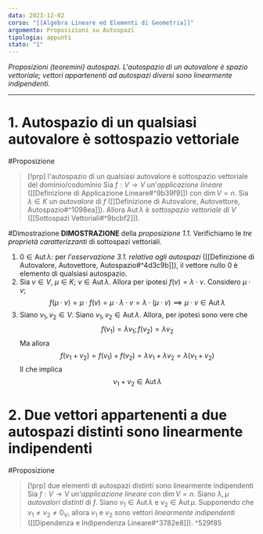 ```yaml
---
data: 2023-12-02
corso: "[[Algebra Lineare ed Elementi di Geometria]]"
argomento: Proposizioni su Autospazi
tipologia: appunti
stato: "1"
---
```

*Proposizioni (teoremini) autospazi. L'autospazio di un autovalore è spazio vettoriale; vettori appartenenti ad autospazi diversi sono linearmente indipendenti.*
- - -
# 1. Autospazio di un qualsiasi autovalore è sottospazio vettoriale
#Proposizione 
> [!prp] l'autospazio di un qualsiasi autovalore è sottospazio vettoriale del dominio/codominio
> Sia $f: V \longrightarrow V$ un'*applicazione lineare* ([[Definizione di Applicazione Lineare#^9b39f9]]) con $\dim V = n$.
> Sia $\lambda \in K$ un *autovalore* di $f$ ([[Definizione di Autovalore, Autovettore, Autospazio#^1098ea]]).
> Allora $\operatorname{Aut}{\lambda}$ è *sottospazio vettoriale di V* ([[Sottospazi Vettoriali#^9bcbf2]]).

#Dimostrazione 
**DIMOSTRAZIONE** della *proposizione 1.1.*
Verifichiamo le *tre proprietà caratterizzanti* di sottospazi vettoriali.
1. $0 \in \operatorname{Aut}{\lambda}$: per *l'osservazione 3.1. relativa agli autospazi* ([[Definizione di Autovalore, Autovettore, Autospazio#^4d3c9b]]), il vettore nullo $0$ è elemento di qualsiasi autospazio.
2. Sia $v \in V$, $\mu \in K$; $v \in \operatorname{Aut}{\lambda}$. Allora per ipotesi $f(v) = \lambda \cdot v$. Considero $\mu \cdot v$; 
   $$f(\mu \cdot v) = \mu \cdot f(v) = \mu \cdot \lambda \cdot v = \lambda \cdot (\mu \cdot v) \implies \mu \cdot v \in \operatorname{Aut}{\lambda}$$
3. Siano $v_1, v_2 \in V$. Siano $v_1, v_2 \in \operatorname{Aut}{\lambda}$. Allora, per ipotesi sono vere che
   $$f(v_1) = \lambda v_1; f(v_2) = \lambda v_2$$
   Ma allora
   $$f(v_1+v_2)=f(v_1)+f(v_2) = \lambda v_1+\lambda v_2 = \lambda(v_1+v_2)$$
   Il che implica
   $$v_1+v_2 \in \operatorname{Aut}{\lambda}$$
# 2. Due vettori appartenenti a due autospazi distinti sono linearmente indipendenti
#Proposizione 
> [!prp] due elementi di autospazi distinti sono linearmente indipendenti
> Sia $f: V \longrightarrow V$ un'*applicazione lineare* con $\dim V = n$.
> Siano $\lambda, \mu$ *autovalori distinti* di $f$.
> Siano $v_1 \in \operatorname{Aut}{\lambda}$ e $v_2 \in \operatorname{Aut}{\mu}$.
> Supponendo che $v_1 \neq v_2 \neq 0_V$, allora $v_1$ e $v_2$ sono vettori *linearmente indipendenti* ([[Dipendenza e Indipendenza Lineare#^3782e8]]).
^529f85

